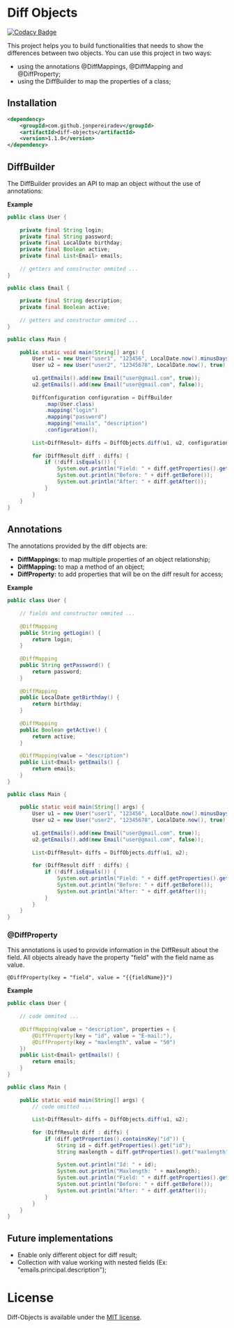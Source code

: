 # Diff Objects

[![Codacy Badge](https://api.codacy.com/project/badge/Grade/353f1180b49a4a219205b01ac30ac938)](https://app.codacy.com/app/jonpereiradev/diff-objects?utm_source=github.com&utm_medium=referral&utm_content=jonpereiradev/diff-objects&utm_campaign=Badge_Grade_Settings)

This project helps you to build functionalities that needs to show the differences between two objects. You can use 
this project in two ways:

- using the annotations @DiffMappings, @DiffMapping and @DiffProperty;
- using the DiffBuilder to map the properties of a class;

## Installation

```xml
<dependency>
    <groupId>com.github.jonpereiradev</groupId>
    <artifactId>diff-objects</artifactId>
    <version>1.1.0</version>
</dependency>
```

## DiffBuilder

The DiffBuilder provides an API to map an object without the use of annotations:

**Example**

```java
public class User {
    
    private final String login;
    private final String password;
    private final LocalDate birthday;
    private final Boolean active;
    private final List<Email> emails;
    
    // getters and constructor ommited ...
}
```

```java
public class Email {
    
    private final String description;
    private final Boolean active;
    
    // getters and constructor ommited ...
}
```

```java
public class Main {
    
    public static void main(String[] args) {
        User u1 = new User("user1", "123456", LocalDate.now().minusDays(1), true);
        User u2 = new User("user2", "12345678", LocalDate.now(), true);
        
        u1.getEmails().add(new Email("user@gmail.com", true));
        u2.getEmails().add(new Email("user@gmail.com", false));
        
        DiffConfiguration configuration = DiffBuilder
            .map(User.class)
            .mapping("login")
            .mapping("password")
            .mapping("emails", "description")
            .configuration();
        
        List<DiffResult> diffs = DiffObjects.diff(u1, u2, configuration);
        
        for (DiffResult diff : diffs) {
            if (!diff.isEquals()) {
                System.out.println("Field: " + diff.getProperties().get("field"));
                System.out.println("Before: " + diff.getBefore());
                System.out.println("After: " + diff.getAfter());
            }
        }
    }
}
```

## Annotations

The annotations provided by the diff objects are:

- __DiffMappings:__ to map multiple properties of an object relationship;
- __DiffMapping:__ to map a method of an object;
- __DiffProperty:__ to add properties that will be on the diff result for access;

**Example**

```java
public class User {
    
    // fields and constructor ommited ...
    
    @DiffMapping
    public String getLogin() {
        return login;
    }
    
    @DiffMapping
    public String getPassword() {
        return password;
    }
    
    @DiffMapping
    public LocalDate getBirthday() {
        return birthday;
    }
    
    @DiffMapping
    public Boolean getActive() {
        return active;
    }
    
    @DiffMapping(value = "description")
    public List<Email> getEmails() {
        return emails;
    }
}
```

```java
public class Main {
    
    public static void main(String[] args) {
        User u1 = new User("user1", "123456", LocalDate.now().minusDays(1), true);
        User u2 = new User("user2", "12345678", LocalDate.now(), true);
        
        u1.getEmails().add(new Email("user@gmail.com", true));
        u2.getEmails().add(new Email("user@gmail.com", false));
        
        List<DiffResult> diffs = DiffObjects.diff(u1, u2);
        
        for (DiffResult diff : diffs) {
            if (!diff.isEquals()) {
                System.out.println("Field: " + diff.getProperties().get("field"));
                System.out.println("Before: " + diff.getBefore());
                System.out.println("After: " + diff.getAfter());
            }
        }
    }
}
```

### @DiffProperty

This annotations is used to provide information in the DiffResult about the field. All objects already have the 
property "field" with the field name as value.

`@DiffProperty(key = "field", value = "{{fieldName}}")`

**Example**

```java
public class User {
    
    // code ommited ...
    
    @DiffMapping(value = "description", properties = {
        @DiffProperty(key = "id", value = "E-mail:"),
        @DiffProperty(key = "maxlength", value = "50")
    })
    public List<Email> getEmails() {
        return emails;
    }
}
```

```java
public class Main {
    
    public static void main(String[] args) {
        // code omitted ...
        
        List<DiffResult> diffs = DiffObjects.diff(u1, u2);
        
        for (DiffResult diff : diffs) {
            if (diff.getProperties().containsKey("id")) {
                String id = diff.getProperties().get("id");
                String maxlength = diff.getProperties().get("maxlength");
            
                System.out.println("Id: " + id);
                System.out.println("Maxlength: " + maxlength);
                System.out.println("Field: " + diff.getProperties().get("field"));
                System.out.println("Before: " + diff.getBefore());
                System.out.println("After: " + diff.getAfter());
            }
        }
    }
}
```

## Future implementations

- Enable only different object for diff result;
- Collection with value working with nested fields (Ex: "emails.principal.description");

# License

Diff-Objects is available under the [MIT license](https://tldrlegal.com/license/mit-license).
